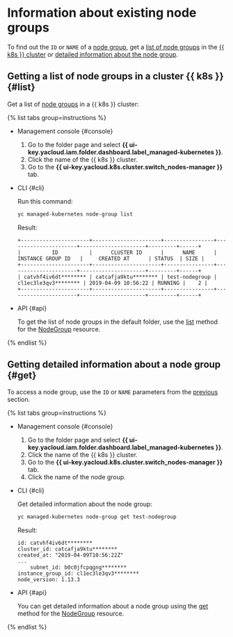 # Information about existing node groups

To find out the `ID` or `NAME` of a [node group](../../concepts/index.md#node-group), get a [list of node groups](#list) in the [{{ k8s }} cluster](../../concepts/index.md#kubernetes-cluster) or [detailed information about the node group](#get).

## Getting a list of node groups in a cluster {{ k8s }} {#list}

Get a list of [node groups](../../concepts/index.md#node-group) in a {{ k8s }} cluster:

{% list tabs group=instructions %}

- Management console {#console}

   1. Go to the folder page and select **{{ ui-key.yacloud.iam.folder.dashboard.label_managed-kubernetes }}**.
   1. Click the name of the {{ k8s }} cluster.
   1. Go to the **{{ ui-key.yacloud.k8s.cluster.switch_nodes-manager }}** tab.

- CLI {#cli}

   Run this command:

   ```bash
   yc managed-kubernetes node-group list
   ```

   Result:

   ```text
   +----------------------+----------------------+----------------+----------------------+---------------------+---------+------+
   |          ID          |      CLUSTER ID      |      NAME      |  INSTANCE GROUP ID   |     CREATED AT      | STATUS  | SIZE |
   +----------------------+----------------------+----------------+----------------------+---------------------+---------+------+
   | catvhf4iv6dt******** | catcafja9ktu******** | test-nodegroup | cl1ec3le3qv3******** | 2019-04-09 10:56:22 | RUNNING |    2 |
   +----------------------+----------------------+----------------+----------------------+---------------------+---------+------+
   ```

- API {#api}

   To get the list of node groups in the default folder, use the [list](../../managed-kubernetes/api-ref/NodeGroup/list.md) method for the [NodeGroup](../../managed-kubernetes/api-ref/NodeGroup/) resource.

{% endlist %}

## Getting detailed information about a node group {#get}

To access a node group, use the `ID` or `NAME` parameters from the [previous](node-group-list.md#list) section.

{% list tabs group=instructions %}

- Management console {#console}

   1. Go to the folder page and select **{{ ui-key.yacloud.iam.folder.dashboard.label_managed-kubernetes }}**.
   1. Click the name of the {{ k8s }} cluster.
   1. Go to the **{{ ui-key.yacloud.k8s.cluster.switch_nodes-manager }}** tab.
   1. Click the name of the node group.

- CLI {#cli}

   Get detailed information about the node group:

   ```bash
   yc managed-kubernetes node-group get test-nodegroup
   ```

   Result:

   ```text
   id: catvhf4iv6dt********
   cluster_id: catcafja9ktu********
   created_at: "2019-04-09T10:56:22Z"
   ...
       subnet_id: b0c0jfcpqgng********
   instance_group_id: cl1ec3le3qv3********
   node_version: 1.13.3
   ```

- API {#api}

   You can get detailed information about a node group using the [get](../../managed-kubernetes/api-ref/NodeGroup/get.md) method for the [NodeGroup](../../managed-kubernetes/api-ref/NodeGroup/) resource.

{% endlist %}